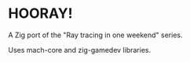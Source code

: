 # HOORAY!

A Zig port of the "Ray tracing in one weekend" series.

Uses mach-core and zig-gamedev libraries.




